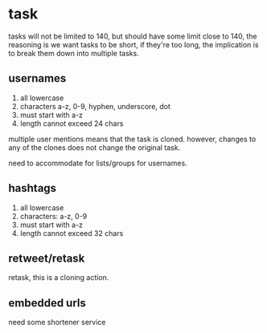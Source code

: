 # task

tasks will not be limited to 140, but should have some limit close to 140,
the reasoning is we want tasks to be short, if they're too long, the implication
is to break them down into multiple tasks.

## usernames

1.  all lowercase
1.  characters a-z, 0-9, hyphen, underscore, dot
1.  must start with a-z
1.  length cannot exceed 24 chars

multiple user mentions means that the task is cloned.  however, changes to any
of the clones does not change the original task.

need to accommodate for lists/groups for usernames.

## hashtags

1.  all lowercase
1.  characters: a-z, 0-9
1.  must start with a-z
1.  length cannot exceed 32 chars

## retweet/retask

retask, this is a cloning action.

## embedded urls

need some shortener service
